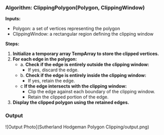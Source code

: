 ### Algorithm: ClippingPolygon(Polygon, ClippingWindow)

**Inputs:**
- Polygon: a set of vertices representing the polygon
- ClippingWindow: a rectangular region defining the clipping window

**Steps:**
1. **Initialize a temporary array TempArray to store the clipped vertices.**
2. **For each edge in the polygon:**
   - a. **Check if the edge is entirely outside the clipping window:**
     - If yes, discard the edge.
   - b. **Check if the edge is entirely inside the clipping window:**
     - If yes, retain the edge.
   - c  **If the edge intersects with the clipping window:**
     - Clip the edge against each boundary of the clipping window.
     - Retain the clipped portion of the edge.
3. **Display the clipped polygon using the retained edges.**

### Output
![Output Photo](Sutherland Hodgeman Polygon Clipping/output.png)

